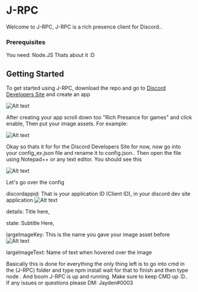 # J-RPC

Welcome to J-RPC, J-RPC is a rich presence client for Discord.. 

### Prerequisites

You need:
Node.JS
Thats about it :D


## Getting Started

To get started using J-RPC, download the repo and go to [Discord Developers Site](https://discordapp.com/developers/applications/me) and create an app 

![Alt text](https://jayden.went-to-the-gucci.store/3bd21484.png "Optional title")

After creating your app scroll down too "Rich Presance for games" and click enable, Then put your image assets. For example:

![Alt text](https://jayden.went-to-the-gucci.store/91197d1c.gif "Oof")

Okay so thats it for for the Discord Developers Site for now, now go into your config_ex.json file and rename it to config.json.. Then open the file using Notepad++ or any text editor. You should see this

![Alt text](https://jayden.went-to-the-gucci.store/024745cc.png "Oof")

Let's go over the config

discordappid: That is your application ID (Client ID), in your discord dev site application ![Alt text](https://jayden.went-to-the-gucci.store/96b5e85f.png "Oof")

details: Title here,

state: Subtitle Here,

largeImageKey: This is the name you gave your image asset before ![Alt text](https://jayden.went-to-the-gucci.store/11e668e7.png "Oof")


largeImageText: Name of text when hovered over the image

Basically this is done for everything the only thing left is to go into cmd in the (J-RPC) folder and type  npm install wait for that to finish and then type node . And boom J-RPC is up and running. Make sure to keep CMD up :D.. If any issues or questions please DM: Jayden#0003

